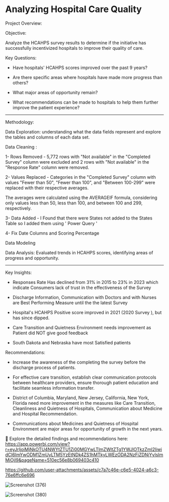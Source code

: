 # Analyzing Hospital Care Quality

Project Overview:

Objective:

Analyze the HCAHPS survey results to determine if the initiative has successfully incentivized hospitals to improve their quality of care.


Key Questions:

- Have hospitals' HCAHPS scores improved over the past 9 years?

- Are there specific areas where hospitals have made more progress than others?

- What major areas of opportunity remain?

- What recommendations can be made to hospitals to help them further improve the patient experience?

------------------------------------------------------------------------------------------------------------------

Methodology:

Data Exploration: understanding what the data fields represent and explore the tables and columns of each data set.

Data Cleaning :

1- Rows Removed - 5,772 rows with "Not available" in the "Completed Survey" column were excluded and 2 rows with "Not available" in the "Response Rate" column were removed.

2- Values Replaced - Categories in the "Completed Survey" column with values "Fewer than 50", "Fewer than 100", and "Between 100-299" were replaced with their respective averages.

The averages were calculated using the AVERAGEIF formula, considering only values less than 50, less than 100, and between 100 and 299, respectively.

3- Data Added - I Found that there were States not added to the States Table so I added them using ' Power Query '

4- Fix Date Columns and Scoring Percentage

Data Modeling

Data Analysis: Evaluated trends in HCAHPS scores, identifying areas of progress and opportunity.

------------------------------------------------------------------------------------------------------------------

Key Insights:

- Responses Rate Has declined from 31% in 2015 to 23% in 2023 which indicate Consumers lack of trust in the effectiveness of the Survey

- Discharge Information, Communication with Doctors and with Nurses are Best Performing Measure until the the latest Survey

- Hospital's HCAHPS Positive score improved in 2021 (2020 Survey ), but has since dipped.

- Care Transition and Quietness Environment needs improvement as Patient did NOT give good feedback

- South Dakota and Nebraska have most Satisfied patients


Recommendations:

- Increase the awareness of the completing the survey before the discharge process of patients.

- For effective care transition, establish clear communication protocols between healthcare providers, ensure thorough patient education and facilitate seamless information transfer.

- District of Columbia, Maryland, New Jersey, California, New York, Florida need more improvement in the measures like Care Transition, Cleanliness and Quietness of Hospitals, Communication about Medicine and Hospital Recommendation.

- Communications about Medicines and Quietness of Hospital Environment are major areas for opportunity of growth in the next years.


  
🔗 Explore the detailed findings and recommendations here:  https://app.powerbi.com/view?r=eyJrIjoiMjNkOTU4NWYtZTU1Zi00MGYwLTlmZWItZTg1YWJlOTkzZmI2IiwidCI6ImYwODM1ZmUyLTM5YzEtNDk4ZS1hMTkyLWEzODA2NzFiZDNjYyIsImMiOjl9&pageName=510ec56e8b069403c410


https://github.com/user-attachments/assets/c7a7c46e-c6e5-4024-a6c3-76e6ffc6e696

![Screenshot (376)](https://github.com/user-attachments/assets/7dd4a81b-5812-4eac-a23a-6236a99c9dd6)

![Screenshot (380)](https://github.com/user-attachments/assets/a912c6e3-7c7f-40a1-9bdb-45f821da1963)

